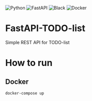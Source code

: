 ![Python](https://img.shields.io/badge/-Python-000000?style=for-the-badge&logo=Python)
![FastAPI](https://img.shields.io/badge/-FastAPI-000000?style=for-the-badge&logo=FastAPI)
![Black](https://img.shields.io/badge/-Black-000000?style=for-the-badge&logo=Black)
![Docker](https://img.shields.io/badge/-Docker-000000?style=for-the-badge&logo=Docker)

# FastAPI-TODO-list
Simple REST API for TODO-list

# How to run

## Docker

```
docker-compose up
```
